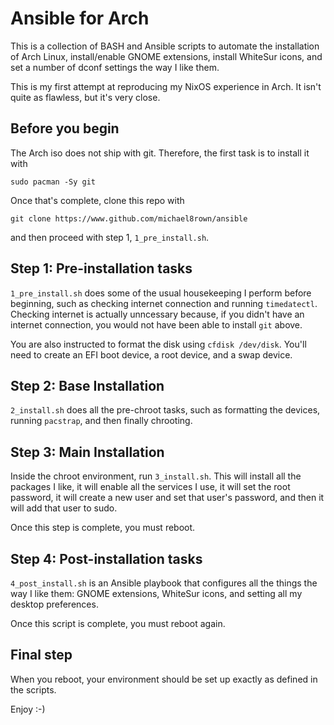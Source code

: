 # Ansible for Arch

This is a collection of BASH and Ansible scripts to automate the installation of Arch Linux, install/enable GNOME extensions, install WhiteSur icons, and set a number of dconf settings the way I like them.

This is my first attempt at reproducing my NixOS experience in Arch. It isn't quite as flawless, but it's very close.

## Before you begin

The Arch iso does not ship with git. Therefore, the first task is to install it with

```sudo pacman -Sy git```

Once that's complete, clone this repo with

```git clone https://www.github.com/michael8rown/ansible```

and then proceed with step 1, `1_pre_install.sh`.

## Step 1: Pre-installation tasks

`1_pre_install.sh` does some of the usual housekeeping I perform before beginning, such as checking internet connection and running `timedatectl`. Checking internet is actually unncessary because, if you didn't have an internet connection, you would not have been able to install `git` above.

You are also instructed to format the disk using `cfdisk /dev/disk`. You'll need to create an EFI boot device, a root device, and a swap device.

## Step 2: Base Installation

`2_install.sh` does all the pre-chroot tasks, such as formatting the devices, running `pacstrap`, and then finally chrooting.

## Step 3: Main Installation

Inside the chroot environment, run `3_install.sh`. This will install all the packages I like, it will enable all the services I use, it will set the root password, it will create a new user and set that user's password, and then it will add that user to sudo.

Once this step is complete, you must reboot.

## Step 4: Post-installation tasks

`4_post_install.sh` is an Ansible playbook that configures all the things the way I like them: GNOME extensions, WhiteSur icons, and setting all my desktop preferences.

Once this script is complete, you must reboot again. 

## Final step

When you reboot, your environment should be set up exactly as defined in the scripts.

Enjoy :-)
